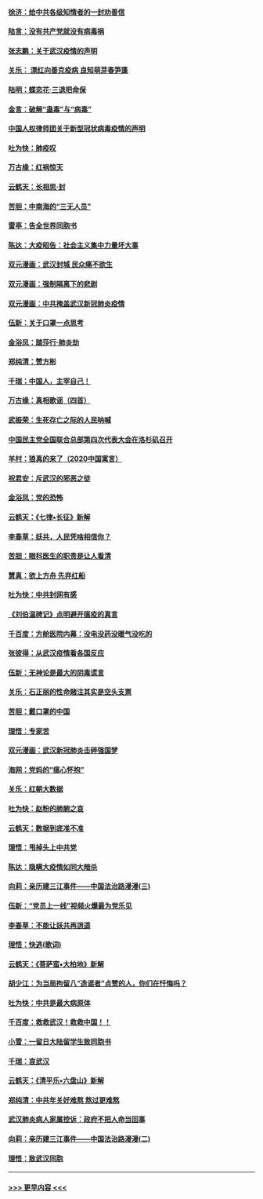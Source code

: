 #### [徐济：给中共各级知情者的一封劝善信](../pages/nsc993/n11868561.md?t=02151511) 
#### [陆言：没有共产党就没有病毒祸](../pages/nsc993/n11868232.md?t=02151511) 
#### [张志鹏：关于武汉疫情的声明](../pages/nsc993/n11867182.md?t=02151511) 
#### [关乐： 漂红向善克疫病 良知萌芽春笋蓬](../pages/nsc993/n11865710.md?t=02151511) 
#### [陆明：蝶恋花‧三退把命保](../pages/nsc993/n11865673.md?t=02151511) 
#### [金言：破解“蛊毒”与“病毒”](../pages/nsc993/n11864103.md?t=02151511) 
#### [中国人权律师团关于新型冠状病毒疫情的声明](../pages/nsc993/n11864249.md?t=02151511) 
#### [吐为快：肺疫叹](../pages/nsc993/n11864027.md?t=02151511) 
#### [万古缘：红祸惊天](../pages/nsc993/n11864079.md?t=02151511) 
#### [云鹤天：长相思‧封](../pages/nsc993/n11864006.md?t=02151511) 
#### [苦胆：中南海的“三无人员”](../pages/nsc993/n11862997.md?t=02151511) 
#### [雷亭：告全世界同胞书](../pages/nsc993/n11862572.md?t=02151511) 
#### [陈达：大疫昭告：社会主义集中力量坏大事](../pages/nsc993/n11859419.md?t=02151511) 
#### [双元漫画：武汉封城 民众痛不欲生](../pages/nsc993/n11859287.md?t=02151511) 
#### [双元漫画：强制隔离下的悲剧](../pages/nsc993/n11859244.md?t=02151511) 
#### [双元漫画：中共掩盖武汉新冠肺炎疫情](../pages/nsc993/n11858249.md?t=02151511) 
#### [伍新：关于口罩一点思考](../pages/nsc993/n11859195.md?t=02151511) 
#### [金浴凤：踏莎行‧肺炎劫](../pages/nsc993/n11858227.md?t=02151511) 
#### [郑纯清：赞方彬](../pages/nsc993/n11856803.md?t=02151511) 
#### [千瑞；中国人，主宰自己！](../pages/nsc993/n11856793.md?t=02151511) 
#### [万古缘：真相歌谣（四首）](../pages/nsc993/n11856263.md?t=02151511) 
#### [武振荣：生死存亡之际的人民呐喊](../pages/nsc993/n11856256.md?t=02151511) 
#### [中国民主党全国联合总部第四次代表大会在洛杉矶召开](../pages/nsc993/n11856344.md?t=02151511) 
#### [羊村：狼真的来了（2020中国寓言）](../pages/nsc993/n11856229.md?t=02151511) 
#### [祝君安：斥武汉的邪恶之徒](../pages/nsc993/n11855861.md?t=02151511) 
#### [金浴凤：党的恐怖](../pages/nsc993/n11855849.md?t=02151511) 
#### [云鹤天：《七律▪长征》新解](../pages/nsc993/n11855479.md?t=02151511) 
#### [李春草：妖共，人民凭啥相信你？](../pages/nsc993/n11855196.md?t=02151511) 
#### [苦胆：眼科医生的职责是让人看清](../pages/nsc993/n11853840.md?t=02151511) 
#### [慧真：欲上方舟 先弃红船](../pages/nsc993/n11853483.md?t=02151511) 
#### [吐为快：中共封网有感](../pages/nsc993/n11852575.md?t=02151511) 
#### [《刘伯温碑记》点明避开瘟疫的真言](../pages/nsc993/n11852128.md?t=02151511) 
#### [千百度：方舱医院内幕：没电没药没暖气没吃的](../pages/nsc993/n11850211.md?t=02151511) 
#### [张彼得：从武汉疫情看各国反应](../pages/nsc993/n11850102.md?t=02151511) 
#### [伍新：无神论是最大的阴毒谎言](../pages/nsc993/n11846129.md?t=02151511) 
#### [关乐：石正丽的性命赌注其实是空头支票](../pages/nsc993/n11846109.md?t=02151511) 
#### [苦胆：戴口罩的中国](../pages/nsc993/n11845576.md?t=02151511) 
#### [理悟：专家苦](../pages/nsc993/n11845564.md?t=02151511) 
#### [双元漫画：武汉新冠肺炎击碎强国梦](../pages/nsc993/n11843320.md?t=02151511) 
#### [海网：党妈的“瘟心怀抱”](../pages/nsc993/n11840740.md?t=02151511) 
#### [关乐：红朝大数据](../pages/nsc993/n11840675.md?t=02151511) 
#### [吐为快：赵粉的肺腑之哀](../pages/nsc993/n11840618.md?t=02151511) 
#### [云鹤天：数据到底准不准](../pages/nsc993/n11840325.md?t=02151511) 
#### [理悟：甩掉头上中共党](../pages/nsc993/n11838826.md?t=02151511) 
#### [陈达：隐瞒大疫情如同大暗杀](../pages/nsc993/n11838771.md?t=02151511) 
#### [向莉：亲历建三江事件——中国法治路漫漫(三)](../pages/nsc993/n11831825.md?t=02151511) 
#### [伍新：“党员上一线”视频火爆最为党乐见](../pages/nsc993/n11838200.md?t=02151511) 
#### [李春草：不能让妖共再逍遥](../pages/nsc993/n11838102.md?t=02151511) 
#### [理悟：快逃(歌词)](../pages/nsc993/n11838083.md?t=02151511) 
#### [云鹤天：《菩萨蛮▪大柏地》新解](../pages/nsc993/n11838059.md?t=02151511) 
#### [胡少江：为当局拘留八“造谣者”点赞的人，你们在忏悔吗？](../pages/nsc993/n11836801.md?t=02151511) 
#### [吐为快：中共是最大病原体](../pages/nsc993/n11836748.md?t=02151511) 
#### [千百度：救救武汉！救救中国！！](../pages/nsc993/n11836145.md?t=02151511) 
#### [小雪：一留日大陆留学生致同胞书](../pages/nsc993/n11834624.md?t=02151511) 
#### [千瑞：哀武汉](../pages/nsc993/n11833647.md?t=02151511) 
#### [云鹤天：《清平乐▪六盘山》新解](../pages/nsc993/n11833611.md?t=02151511) 
#### [郑纯清：中共年关好难熬 熬过更难熬](../pages/nsc993/n11833489.md?t=02151511) 
#### [武汉肺炎病人家属控诉：政府不把人命当回事](../pages/nsc993/n11833205.md?t=02151511) 
#### [向莉：亲历建三江事件——中国法治路漫漫(二)](../pages/nsc993/n11829102.md?t=02151511) 
#### [理悟：致武汉同胞](../pages/nsc993/n11831522.md?t=02151511) 

----
#### [ >>> 更早内容 <<< ](../indexes/nsc993-earlier.md)
